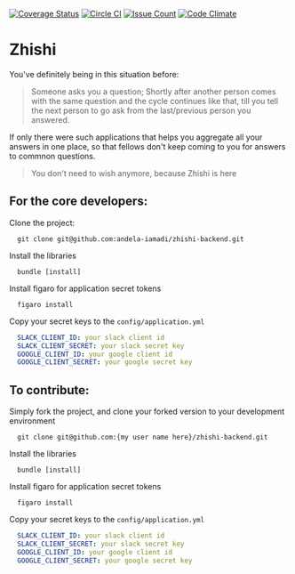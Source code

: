 [![Coverage Status](https://coveralls.io/repos/github/andela-iamadi/zhishi-backend/badge.svg?branch=master)](https://coveralls.io/github/andela-iamadi/zhishi-backend?branch=master) [![Circle CI](https://circleci.com/gh/zhishi-engine/zhishi-backend.svg?style=svg)](https://circleci.com/gh/zhishi-engine/zhishi-backend) [![Issue Count](https://codeclimate.com/github/zhishi-engine/zhishi-backend/badges/issue_count.svg)](https://codeclimate.com/github/zhishi-engine/zhishi-backend) [![Code Climate](https://codeclimate.com/github/zhishi-engine/zhishi-backend/badges/gpa.svg)](https://codeclimate.com/github/zhishi-engine/zhishi-backend)

# Zhishi
You've definitely being in this situation before:
  > Someone asks you a question;
  > Shortly after another person comes with the same question and the cycle
  > continues like that, till you tell the next person to go ask from the last/previous
  > person you answered.

If only there were such applications that helps you aggregate all your answers in one place, so that fellows don't keep coming to you for answers to commnon questions.
  > You don't need to wish anymore, because Zhishi is here

## For the core developers:

  Clone the project:

  ```shell
    git clone git@github.com:andela-iamadi/zhishi-backend.git
  ```

  Install the libraries
  ```shell
    bundle [install]
  ```


  Install figaro for application secret tokens
  ```shell
    figaro install
  ```

  Copy your secret keys to the `config/application.yml`
  ```yml
    SLACK_CLIENT_ID: your slack client id
    SLACK_CLIENT_SECRET: your slack secret key
    GOOGLE_CLIENT_ID: your google client id
    GOOGLE_CLIENT_SECRET: your google secret key
  ```

## To contribute:

  Simply fork the project, and clone your forked version to your development environment

  ```shell
    git clone git@github.com:{my user name here}/zhishi-backend.git
  ```

  Install the libraries
  ```shell
    bundle [install]
  ```


  Install figaro for application secret tokens
  ```shell
    figaro install
  ```

  Copy your secret keys to the `config/application.yml`
  ```yml
    SLACK_CLIENT_ID: your slack client id
    SLACK_CLIENT_SECRET: your slack secret key
    GOOGLE_CLIENT_ID: your google client id
    GOOGLE_CLIENT_SECRET: your google secret key
  ```
